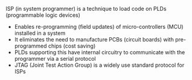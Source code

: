 ISP (in system programmer) is a technique to load code on PLDs (programmable logic devices)

* Enables re-programming (field updates) of micro-controllers (MCU) installed in a system
* It eliminates the need to manufacture PCBs (circuit boards) with pre-programmed chips (cost saving)
* PLDs supporting this have internal circuitry to communicate with the programmer via a serial protocol
* JTAG (Joint Test Action Group) is a widely use standard protocol for ISPs
